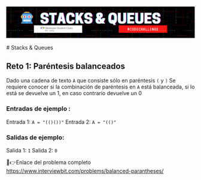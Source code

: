 <p align="center">
  <img src="../images/Stack & Queues.png" width="920">
</p>
# Stacks & Queues

## Reto 1: Paréntesis balanceados

Dado una cadena de texto `A` que consiste sólo en paréntesis `(` y `)`
Se requiere conocer si la combinación de paréntesis en `A` está balanceada, si lo está se devuelve un 1, en caso contrario devuelve un 0

### Entradas de ejemplo :
Entrada 1:
``
A = "(()())"
``
Entrada 2:
``
A = "(()"
``
### Salidas de ejemplo:
Salida 1:
``
1
``
Salida 2:
``
0
``

🔗👉Enlace del problema completo https://www.interviewbit.com/problems/balanced-parantheses/
